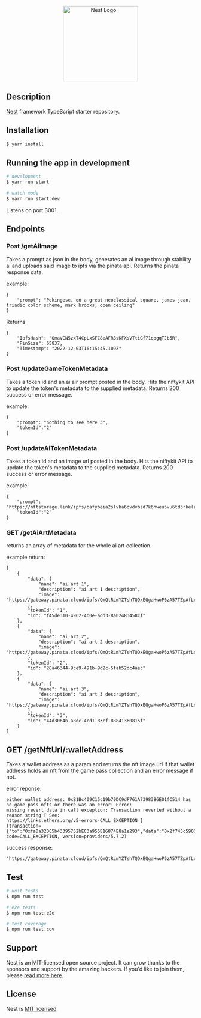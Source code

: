 <p align="center">
  <a href="http://nestjs.com/" target="blank"><img src="https://nestjs.com/img/logo-small.svg" width="200" alt="Nest Logo" /></a>
</p>

[circleci-image]: https://img.shields.io/circleci/build/github/nestjs/nest/master?token=abc123def456
[circleci-url]: https://circleci.com/gh/nestjs/nest

## Description

[Nest](https://github.com/nestjs/nest) framework TypeScript starter repository.

## Installation

```bash
$ yarn install
```

## Running the app in development

```bash
# development
$ yarn run start

# watch mode
$ yarn run start:dev
```

Listens on port 3001.

## Endpoints

### Post /getAiImage

Takes a prompt as json in the body, generates an ai image through stability ai and uploads said image to ipfs via the pinata api.  Returns the pinata response data.

example:

```
{
    "prompt": "Pekingese, on a great neoclassical square, james jean, triadic color scheme, mark brooks, open ceiling"
}
```

Returns

```
{
    "IpfsHash": "QmaVCN5zxT4CpLxSFC8eAFR8sKFXsVTtiGf71qogqTJb5R",
    "PinSize": 65837,
    "Timestamp": "2022-12-03T16:15:45.109Z"
}
```

### Post /updateGameTokenMetadata

Takes a token id and an ai air prompt posted in the body.  Hits the niftykit API to update the token's metadata to the supplied metadata. Returns 200 success or error message.

example:

```
{
    "prompt": "nothing to see here 3",
    "tokenId":"2"
}
```

### Post /updateAiTokenMetadata

Takes a token id and an image url posted in the body.  Hits the niftykit API to update the token's metadata to the supplied metadata. Returns 200 success or error message.

example:

```
{
    "prompt": "https://nftstorage.link/ipfs/bafybeia2slvha6qvdvbsd7k6hweu5vu6td3rkelrxdv6i4zkvq7ywgs3vq",
    "tokenId":"2"
}
```

### GET /getAiArtMetadata

returns an array of metadata for the whole ai art collection.

example return:

```
[
    {
        "data": {
            "name": "ai art 1",
            "description": "ai art 1 description",
            "image": "https://gateway.pinata.cloud/ipfs/QmQtRLmYZTshTQDxEQgaHwoP6zA57TZpAfLcReEzghK6qD"
        },
        "tokenId": "1",
        "id": "f45de310-4962-4b0e-add3-8a02483458cf"
    },
    {
        "data": {
            "name": "ai art 2",
            "description": "ai art 2 description",
            "image": "https://gateway.pinata.cloud/ipfs/QmQtRLmYZTshTQDxEQgaHwoP6zA57TZpAfLcReEzghK6qD"
        },
        "tokenId": "2",
        "id": "28a46344-9ce9-491b-9d2c-5fab52dc4aec"
    },
    {
        "data": {
            "name": "ai art 3",
            "description": "ai art 3 description",
            "image": "https://gateway.pinata.cloud/ipfs/QmQtRLmYZTshTQDxEQgaHwoP6zA57TZpAfLcReEzghK6qD"
        },
        "tokenId": "3",
        "id": "44d3064b-a8dc-4cd1-83cf-88841360815f"
    }
]
```

## GET /getNftUrl/:walletAddress

Takes a wallet address as a param and returns the nft image url if that wallet address holds an nft from the game pass collection and an error message if not.

error reponse:

```
either wallet address: 0xB1Bc409C15c19b70DC9dF761A7398386E01fC514 has no game pass nfts or there was an error: Error:
missing revert data in call exception; Transaction reverted without a reason string [ See:
https://links.ethers.org/v5-errors-CALL_EXCEPTION ]
(transaction={"to":"0xfa0a32DC5b43395752bEC3a955E16874E8a1e293","data":"0x2f745c59000000000000000000000000b1bc409c15c19b70dc9df761a7398386e01fc5140000000000000000000000000000000000000000000000000000000000000000","accessList":null},
code=CALL_EXCEPTION, version=providers/5.7.2)
```

success response:

```
"https://gateway.pinata.cloud/ipfs/QmQtRLmYZTshTQDxEQgaHwoP6zA57TZpAfLcReEzghK6qD"
```

## Test

```bash
# unit tests
$ npm run test

# e2e tests
$ npm run test:e2e

# test coverage
$ npm run test:cov
```

## Support

Nest is an MIT-licensed open source project. It can grow thanks to the sponsors and support by the amazing backers. If you'd like to join them, please [read more here](https://docs.nestjs.com/support).

## License

Nest is [MIT licensed](LICENSE).
